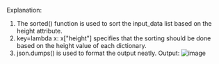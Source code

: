 Explanation:
1. The sorted() function is used to sort the input_data list based on the height attribute.
2. key=lambda x: x["height"] specifies that the sorting should be done based on the height value of each dictionary.
3. json.dumps() is used to format the output neatly.
Output:
![image](https://github.com/user-attachments/assets/0f2aceba-35a0-40eb-9408-24d2312a2094)

